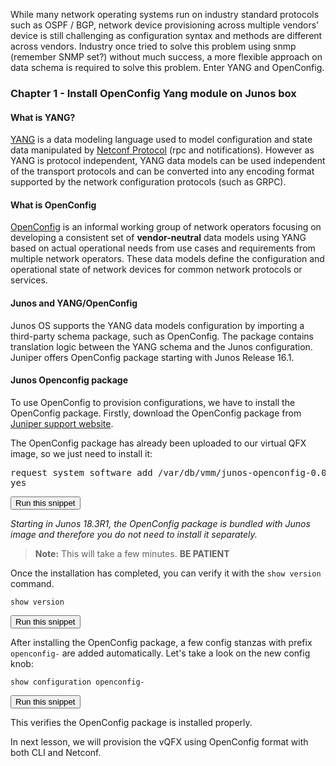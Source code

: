 While many network operating systems run on industry standard protocols such as OSPF / BGP, network device provisioning across multiple vendors' device is still challenging as configuration syntax and methods are different across vendors. Industry once tried to solve this problem using snmp (remember SNMP set?) without much success, a more flexible approach on data schema is required to solve this problem. Enter YANG and OpenConfig.

### Chapter 1 - Install OpenConfig Yang module on Junos box

#### What is YANG?
[YANG](https://tools.ietf.org/html/rfc6020) is a data modeling language used to
model configuration and state data manipulated by [Netconf Protocol](https://tools.ietf.org/html/rfc4741#section-1.1) (rpc and notifications). However as YANG is protocol independent, YANG data models can be used independent of the transport protocols and can be converted into any encoding format supported by the network configuration protocols (such as GRPC).

#### What is OpenConfig
[OpenConfig](http://www.openconfig.net/) is an informal working group of network operators focusing on developing a consistent set of **vendor-neutral** data models using YANG based on actual operational needs from use cases and requirements from multiple network operators. These data models define the configuration and operational state of network devices for common network protocols or services.

#### Junos and YANG/OpenConfig
Junos OS supports the YANG data models configuration by importing a third-party schema package, such as OpenConfig. The package contains translation logic between the YANG schema and the Junos configuration. Juniper offers OpenConfig package starting with Junos Release 16.1.

#### Junos Openconfig package
To use OpenConfig to provision configurations, we have to install the OpenConfig package. Firstly, download the OpenConfig package from [Juniper support website](https://support.juniper.net/support/downloads/?p=openconfig).

The OpenConfig package has already been uploaded to our virtual QFX image, so we just need to install it:

<pre>
request system software add /var/db/vmm/junos-openconfig-0.0.0.10-1-signed.tgz no-validate
yes
</pre>
<button type="button" class="btn btn-primary btn-sm" onclick="runSnippetInTab('vqfx', this)">Run this snippet</button>

_Starting in Junos 18.3R1, the OpenConfig package is bundled with Junos image and therefore you do not need to install it separately._

> **Note:** This will take a few minutes. **BE PATIENT**

Once the installation has completed, you can verify it with the `show version` command.

```
show version
```
<button type="button" class="btn btn-primary btn-sm" onclick="runSnippetInTab('vqfx', this)">Run this snippet</button>

After installing the OpenConfig package, a few config stanzas with prefix `openconfig-` are added automatically. Let's take a look on the new config knob:

```
show configuration openconfig-
```
<button type="button" class="btn btn-primary btn-sm" onclick="runSnippetInTab('vqfx', this)">Run this snippet</button>

This verifies the OpenConfig package is installed properly.

In next lesson, we will provision the vQFX using OpenConfig format with both CLI and Netconf.
